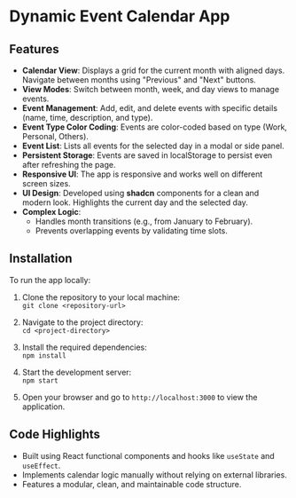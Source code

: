 # Dynamic Event Calendar App

## Features

- **Calendar View**: Displays a grid for the current month with aligned days. Navigate between months using "Previous" and "Next" buttons.
- **View Modes**: Switch between month, week, and day views to manage events.
- **Event Management**: Add, edit, and delete events with specific details (name, time, description, and type).
- **Event Type Color Coding**: Events are color-coded based on type (Work, Personal, Others).
- **Event List**: Lists all events for the selected day in a modal or side panel.
- **Persistent Storage**: Events are saved in localStorage to persist even after refreshing the page.
- **Responsive UI**: The app is responsive and works well on different screen sizes.
- **UI Design**: Developed using **shadcn** components for a clean and modern look. Highlights the current day and the selected day.
- **Complex Logic**:
  - Handles month transitions (e.g., from January to February).
  - Prevents overlapping events by validating time slots.

## Installation

To run the app locally:

1. Clone the repository to your local machine:  
   `git clone <repository-url>`  

2. Navigate to the project directory:  
   `cd <project-directory>`  

3. Install the required dependencies:  
   `npm install`  

4. Start the development server:  
   `npm start`  

5. Open your browser and go to `http://localhost:3000` to view the application.



## Code Highlights

- Built using React functional components and hooks like `useState` and `useEffect`.
- Implements calendar logic manually without relying on external libraries.
- Features a modular, clean, and maintainable code structure.




